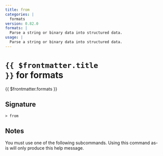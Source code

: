 ```yaml
---
title: from
categories: |
  formats
version: 0.82.0
formats: |
  Parse a string or binary data into structured data.
usage: |
  Parse a string or binary data into structured data.
---
```


# <code>{{ $frontmatter.title }}</code> for formats

<div class='command-title'>{{ $frontmatter.formats }}</div>

## Signature

```> from ```

## Notes
You must use one of the following subcommands. Using this command as-is will only produce this help message.